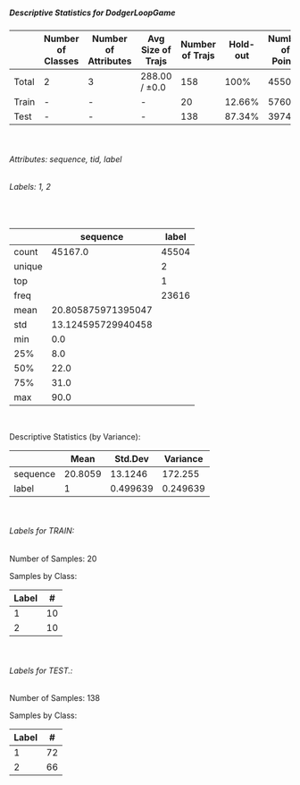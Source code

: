 ##### Descriptive Statistics for DodgerLoopGame


|       |   Number of Classes |   Number of Attributes |   Avg Size of Trajs |   Number of Trajs | Hold-out   |   Number of Points |   Longest Size |   Shortest Size |
|-------|---------------------|------------------------|---------------------|-------------------|------------|--------------------|----------------|-----------------|
| Total | 2                   | 3                      | 288.00 / ±0.0       | 158               | 100%       |              45504 |            288 |             288 |
| Train | -                   | -                      | -                   | 20                | 12.66%     |               5760 |            288 |             288 |
| Test  | -                   | -                      | -                   | 138               | 87.34%     |              39744 |            288 |             288 |

&nbsp;

###### Attributes: sequence, tid, label


###### Labels: 1, 2

&nbsp;

|        | sequence           | label   |
|--------|--------------------|---------|
| count  | 45167.0            | 45504   |
| unique |                    | 2       |
| top    |                    | 1       |
| freq   |                    | 23616   |
| mean   | 20.805875971395047 |         |
| std    | 13.124595729940458 |         |
| min    | 0.0                |         |
| 25%    | 8.0                |         |
| 50%    | 22.0               |         |
| 75%    | 31.0               |         |
| max    | 90.0               |         |

&nbsp;

Descriptive Statistics (by Variance): 


|          |    Mean |   Std.Dev |   Variance |
|----------|---------|-----------|------------|
| sequence | 20.8059 | 13.1246   | 172.255    |
| label    |  1      |  0.499639 |   0.249639 |

&nbsp;

###### Labels for TRAIN:


Number of Samples: 20
Samples by Class:
|   Label |   # |
|---------|-----|
|       1 |  10 |
|       2 |  10 |

&nbsp;

###### Labels for TEST.:


Number of Samples: 138
Samples by Class:
|   Label |   # |
|---------|-----|
|       1 |  72 |
|       2 |  66 |